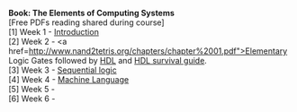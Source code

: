 <b>Book: The Elements of Computing Systems</b> <br>
[Free PDFs reading shared during course]<br>
[1] Week 1 - <a href="http://www.nand2tetris.org/chapters/intro.pdf">Introduction</a><br>
[2] Week 2 - <a href=http://www.nand2tetris.org/chapters/chapter%2001.pdf">Elementary Logic Gates</a> followed by <a href="http://www.nand2tetris.org/chapters/appendix%20A.pdf">HDL</a> and <a href="http://www.nand2tetris.org/software/HDL%20Survival%20Guide.html">HDL survival guide</a>.<br>
[3] Week 3 - <a href="http://www.nand2tetris.org/chapters/chapter%2003.pdf">Sequential logic</a><br>
[4] Week 4 - <a href="http://www.nand2tetris.org/chapters/chapter%2004.pdf">Machine Language</a><br>
[5] Week 5 - <a href=""></a><br>
[6] Week 6 - <a href=""></a><br>
